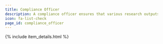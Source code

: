 ```yaml
---
title: Compliance Officer
description: A compliance officer ensures that various research outputs conform to either policy or legal requirements in research, and here may either be judging the suitability of RO-crates for use in their research/development context, or else ensuring outputs conform to those regulations. And profiles or schemas for consistency.
icon: fa-list-check
page_id: compliance_officer
---
```

{% include item_details.html %}
